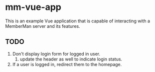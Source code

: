 # mm-vue-app
This is an example Vue application that is capable of interacting with a MemberMan server and its features.





## TODO
1. Don't display login form for logged in user.
   1. update the header as well to indicate login status.
2. If a user is logged in, redirect them to the homepage.